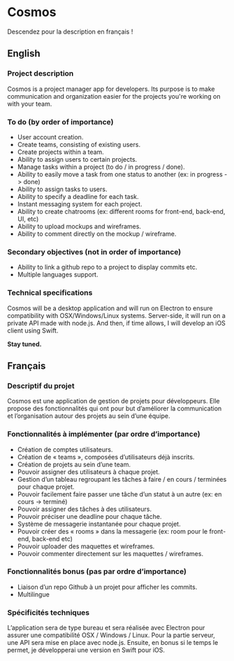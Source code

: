 # Cosmos
Descendez pour la description en français !

## English
### Project description

Cosmos is a project manager app for developers.
Its purpose is to make communication and organization easier for the projects you're working on with your team.

### To do (by order of importance)
- User account creation.
- Create teams, consisting of existing users.
- Create projects within a team.
- Ability to assign users to certain projects.
- Manage tasks within a project (to do / in progress / done).
- Ability to easily move a task from one status to another (ex: in progress -> done)
- Ability to assign tasks to users.
- Ability to specify a deadline for each task.
- Instant messaging system for each project.
- Ability to create chatrooms (ex: different rooms for front-end, back-end, UI, etc)
- Ability to upload mockups and wireframes.
- Ability to comment directly on the mockup / wireframe.


### Secondary objectives (not in order of importance)
- Ability to link a github repo to a project to display commits etc.
- Multiple languages support.


### Technical specifications
Cosmos will be a desktop application and will run on Electron to ensure compatibility with OSX/Windows/Linux systems. Server-side, it will run on a private API made with node.js. And then, if time allows, I will develop an iOS client using Swift.

**Stay tuned.**

## Français
### Descriptif du projet

Cosmos est une application de gestion de projets pour développeurs.
Elle propose des fonctionnalités qui ont pour but d’améliorer la communication et l’organisation autour des projets au sein d’une équipe.

### Fonctionnalités à implémenter (par ordre d’importance)
- Création de comptes utilisateurs.
- Création de « teams », composées d’utilisateurs déjà inscrits.
- Création de projets au sein d’une team.
- Pouvoir assigner des utilisateurs à chaque projet.
- Gestion d’un tableau regroupant les tâches à faire / en cours / terminées pour chaque projet.
- Pouvoir facilement faire passer une tâche d’un statut à un autre (ex: en cours -> terminé)
- Pouvoir assigner des tâches à des utilisateurs.
- Pouvoir préciser une deadline pour chaque tâche.
- Système de messagerie instantanée pour chaque projet.
- Pouvoir créer des « rooms »  dans la messagerie (ex: room pour le front-end, back-end etc)
- Pouvoir uploader des maquettes et wireframes.
- Pouvoir commenter directement sur les maquettes / wireframes.


### Fonctionnalités bonus (pas par ordre d’importance)
- Liaison d’un repo Github à un projet pour afficher les commits.
- Multilingue


### Spécificités techniques
L’application sera de type bureau et sera réalisée avec Electron pour assurer une compatibilité OSX / Windows / Linux. Pour la partie serveur, une API sera mise en place avec node.js.
Ensuite, en bonus si le temps le permet, je développerai une version en Swift pour iOS.
